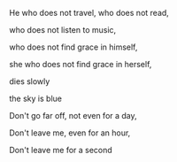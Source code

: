 
He who does not travel, who does not read,

who does not listen to music,

who does not find grace in himself,

she who does not find grace in herself,

dies slowly



the sky is blue



Don't go far off, not even for a day,

Don't leave me, even for an hour,

Don't leave me for a second

